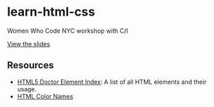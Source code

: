 learn-html-css
==============

Women Who Code NYC workshop with C/I

[View the slides](https://docs.google.com/presentation/d/1Ms6Kg84A3rj9W-OVpDGe_pdY8PKqpe7tFLDaxKxuOY0/edit?usp=sharing)

Resources
---------

* [HTML5 Doctor Element Index](http://html5doctor.com/element-index/): A list of all HTML elements and their usage.
* [HTML Color Names](http://www.w3schools.com/html/html_colornames.asp)
